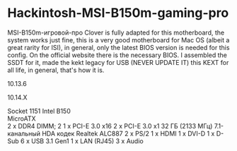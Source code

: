 # Hackintosh-MSI-B150m-gaming-pro
MSI-B150m-игровой-про
Clover is fully adapted for this motherboard, the system works just fine, this is a very good motherboard for Mac OS (albeit a great rarity for ISI), in general, only the latest BIOS version is needed for this config. On the official website there is the necessary BIOS. I assembled the SSDT for it, made the kekt legacy for USB (NEVER UPDATE IT) this KEXT for all life, in general, that's how it is.

10.13.6

10.14.X
	
Socket 1151
Intel B150	
MicroATX	
2 x DDR4 DIMM; 2
1 x PCI-E 3.0 x16
2 x PCI-E 3.0 x1
32 ГБ (2133 МГц)
7.1-канальный HDA кодек Realtek ALC887
2 x PS/2 
1 x HDMI
1 x DVI-D
1 x D-Sub
6 x USB 3.1 Gen1
1 x LAN (RJ45)
3 x Audio
